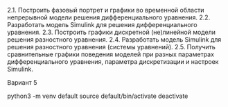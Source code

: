 2.1. Построить фазовый портрет и графики во временной области
непрерывной модели решения дифференциального уравнения.
2.2. Разработать модель Simulink для решения дифференциального
уравнения.
2.3. Построить графики дискретной (не)линейной модели решения
разностного уравнения.
2.4. Разработать модель Simulink для решения разностного уравнения
(системы уравнений).
2.5. Получить сравнительные графики поведения моделей при разных
параметрах дифференциального уравнения, параметра дискретизации и
настроек Simulink.

Вариант 5

python3 -m venv default
source default/bin/activate
deactivate
